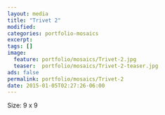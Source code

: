 ```yaml
---
layout: media
title: "Trivet 2"
modified:
categories: portfolio-mosaics
excerpt:
tags: []
image:
  feature: portfolio/mosaics/Trivet-2.jpg
  teaser:  portfolio/mosaics/Trivet-2-teaser.jpg
ads: false
permalink: portfolio/mosaics/Trivet-2
date: 2015-01-05T02:27:26-06:00
---
```


Size: 9 x 9